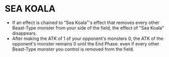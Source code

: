 
# SEA KOALA

*   If an effect is chained to "Sea Koala"'s effect that removes every other Beast-Type monster from your side of the field, the effect of "Sea Koala" disappears.
*   After making the ATK of 1 of your opponent's monsters 0, the ATK of the opponent's monster remains 0 until the End Phase. even if every other Beast-Type monster you control is removed from the field.

  